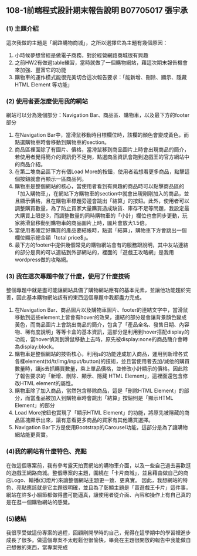 ## 108-1前端程式設計期末報告說明 B07705017 張宇承

### (1) 主題介紹
這次我做的主題是「網路購物商城」，之所以選擇它為主題有幾個原因：
1. 小時候夢想曾經是做電子商務，對於經營網路商城很有興趣
2. 之前HW2有做過table練習，當時就做了一個購物網站，藉這次期末報告機會來加強、豐富它的功能
3. 購物車的運作模式能很完美切合這次報告要求：「能新增、刪除、顯示、隱藏 HTML Element 等功能」

### (2) 使用者要怎麼使用我的網站
網站可以分為幾個部分：Navigation Bar、商品區、購物車，以及最下方的footer部分
1. 在Navigation Bar中，當滑鼠移動時目標欄位時，該欄的顏色會變成黃色，而點選購物車時會移動到購物車的section。
2. 商品區裡面除了有圖片、價格，當滑鼠移到商品圖片上時會出現商品的簡介，若使用者覺得簡介的資訊仍不足夠，點選商品資訊會跑到遊戲王的官方網站中的商品介紹。
3. 在第二塊商品區下方有個Load More的按鈕，使用者若想看更多商品，點擊這個按鈕就會再顯示一區商品列。
4. 購物車是整個網站的核心，當使用者看到有興趣的商品時可以點擊商品區的「加入購物車」，在網站下方購物車的section中就會出現剛剛加入的商品，並且顯示價格，且在購物車標題旁邊會跳出「結算」的按鈕。此外，使用者可以調整購買數量，為了防止買家大量購買造成缺貨、庫存不足等問題，我設定最大購買上限是3，而調整數量的同時購物車的「小計」欄位也會同步更動，玩家將滑鼠移動到購物車的商品圖片上時，圖片會放大1.5倍。
5. 當使用者確定好購買的產品要結帳時，點選「結算」，購物車下方會跳出一個欄位顯示總金額「total price$」。
6. 最下方的footer中提供幾個常見的購物網站會有的服務跟說明，其中友站連結的部分是真的可以連結到外部網站的，裡面的「遊戲王攻略網」是我用wordpress做的攻略網。

### (3) 我在這次專題中做了什麼，使用了什麼技術
整個專題中就是盡可能讓網站具備了購物網站應有的基本元素，並讓他功能趨於完善，因此基本購物網站該有的東西這個專題中我都盡力完成。
1. 在Navigation Bar、商品圖片以及購物車圖片、footer的連結文字中，當滑鼠移動到這些element上皆會有hover的效果，連結的部分是會讓背景顏色變成黃色，而商品圖片上會跳出商品的簡介，包含了「產品全名、發售日期、內容物、稀有度說明」等等卡盒的基本資訊，這部分是利用到hover搭配display的功能，當hover偵測到滑鼠移動上去時，原先被display:none的商品簡介會轉為display:block。
2. 購物車是整個網站的技術核心，利用js的功能達成加入商品，運用到新增各式各樣element(td/tr/img/input/button)的技術，並且當使用者去加/減他的購買數量時，讓js去抓購買數量，乘上單品價格，並修改小計顯示的價格。因此除了報告要求的「新增、刪除、顯示、隱藏 HTML Element」，這裡面還包含修改HTML element的屬性。
3. 購物車除了加入商品，當然包含移除商品，這是「刪除HTML Element」的部分，而當產品被加入到購物車時會跳出「結算」按鈕則是「顯示HTML Element」的部分
4. Load More按鈕也實現了「顯示HTML Element」的功能，將原先被隱藏的商品區塊顯示出來，讓有意看更多商品的買家有其他購買選擇。
5. Navigation Bar下方是使用Bootstrap的Carousel功能，這部分是為了讓購物網站能更真實。

### (4)我的網站有什麼特色、亮點
在做這個專案前，我有參考露天拍賣網站的購物車介面，以及一些自己過去喜歡逛的遊戲王網路商城。整個專案的主題，圍繞在「卡片商城」，並且藉由做自己的商店Logo、輪播(幻燈片)來讓整個網站主題更一致、更真實。
因此，我想網站的特色、亮點應該就是它主題很明確，並且為了彰顯主題是「賣遊戲王卡片」這件事，網站在許多小細節都做得盡可能逼真，讓使用者從介面、內容和操作上有自己真的是在逛一個購物網站的感覺。

### (5)總結
我很享受做這份專案的過程，回顧剛開學時的自己，覺得在這學期中的學習裡進步成長了很多。做這個專案不太輕鬆但很愉快，畢竟在主題很開放的報告中我能做自己想做的東西，當專案完成
